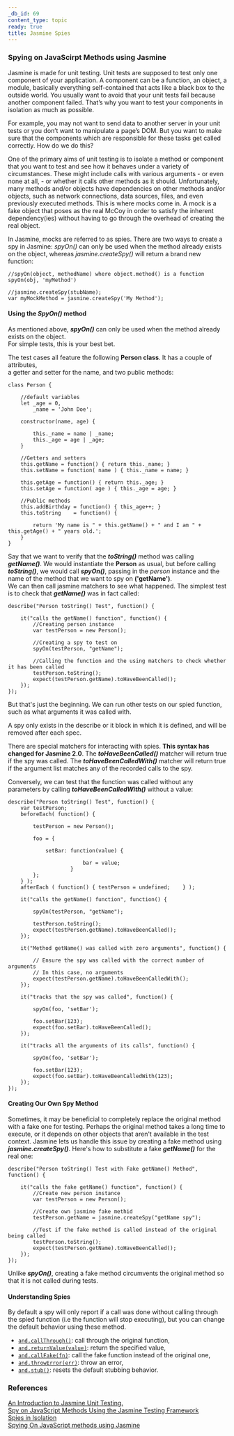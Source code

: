 ```yaml
---
_db_id: 69
content_type: topic
ready: true
title: Jasmine Spies
---
```


### Spying on JavaScirpt Methods using Jasmine

Jasmine is made for unit testing. Unit tests are supposed to test only one component of your application. A component can be a function, an object, a module, basically everything self-contained that acts like a black box to the outside world. You usually want to avoid that your unit tests fail because another component failed. That’s why you want to test your components in isolation as much as possible.

For example, you may not want to send data to another server in your unit tests or you don’t want to manipulate a page’s DOM. But you want to make sure that the components which are responsible for these tasks get called correctly. How do we do this?

One of the primary aims of unit testing is to isolate a method or component that you want to test and see how it behaves under a variety of circumstances. These might include calls with various arguments - or even none at all, - or whether it calls other methods as it should. Unfortunately, many methods and/or objects have dependencies on other methods and/or objects, such as network connections, data sources, files, and even previously executed methods. This is where mocks come in. A mock is a fake object that poses as the real McCoy in order to satisfy the inherent dependency(ies) without having to go through the overhead of creating the real object.

In Jasmine, mocks are referred to as spies. There are two ways to create a spy in Jasmine: *spyOn()* can only be used when the method already exists on the object, whereas *jasmine.createSpy()* will return a brand new function:

```
//spyOn(object, methodName) where object.method() is a function
spyOn(obj, 'myMethod')
 
//jasmine.createSpy(stubName);
var myMockMethod = jasmine.createSpy('My Method');

```

#### Using the *SpyOn()* method

As mentioned above, __*spyOn()*__ can only be used when the method already exists on the object.  
For simple tests, this is your best bet.

The test cases all feature the following __Person class__. It has a couple of attributes,   
a getter and setter for the name, and two public methods:

```
class Person {

    //default variables
    let _age = 0, 
        _name = 'John Doe';
    
    constructor(name, age) {

        this._name = name | _name;
        this._age = age | _age;
    }

    //Getters and setters
    this.getName = function() { return this._name; }
    this.setName = function( name ) { this._name = name; }

    this.getAge = function() { return this._age; }
    this.setAge = function( age ) { this._age = age; }

    //Public methods
    this.addBirthday = function() { this_age++; } 
    this.toString    = function() { 
    
        return 'My name is " + this.getName() + " and I am " + this.getAge() + " years old.'; 
    }
}

```

Say that we want to verify that the __*toString()*__ method was calling __*getName()*__. We would instantiate the __Person__ as usual, but before calling __*toString()*__, we would call __*spyOn()*__, passing in the *person* instance and the name of the method that we want to spy on __('getName')__.   
We can then call jasmine matchers to see what happened. The simplest test is to check that __*getName()*__ was in fact called:

```
describe("Person toString() Test", function() {

    it("calls the getName() function", function() {
        //Creating person instance
        var testPerson = new Person();

        //Creating a spy to test on
        spyOn(testPerson, "getName");

        //Calling the function and the using matchers to check whether it has been called
        testPerson.toString();
        expect(testPerson.getName).toHaveBeenCalled();
    });
});
```

But that's just the beginning. We can run other tests on our spied function, such as what arguments it was called with. 

A spy only exists in the describe or it block in which it is defined, and will be removed after each spec.

There are special matchers for interacting with spies. __This syntax has changed for Jasmine 2.0__. The __*toHaveBeenCalled()*__ matcher will return true if the spy was called. The __*toHaveBeenCalledWith()*__ matcher will return true if the argument list matches any of the recorded calls to the spy.

Conversely, we can test that the function was called without any parameters by calling __*toHaveBeenCalledWith()*__ without a value:

```
describe("Person toString() Test", function() {
    var testPerson;
    beforeEach( function() { 
        
        testPerson = new Person(); 

        foo = {

            setBar: function(value) {
                        
                        bar = value;
                    }
        };   
    } );   
    afterEach ( function() { testPerson = undefined;    } );
     
    it("calls the getName() function", function() {

        spyOn(testPerson, "getName");

        testPerson.toString();
        expect(testPerson.getName).toHaveBeenCalled();
    });
     
    it("Method getName() was called with zero arguments", function() {
        
        // Ensure the spy was called with the correct number of arguments
        // In this case, no arguments
        expect(testPerson.getName).toHaveBeenCalledWith();
    });

    it("tracks that the spy was called", function() {
        
        spyOn(foo, 'setBar');

        foo.setBar(123); 
        expect(foo.setBar).toHaveBeenCalled();
    });

    it("tracks all the arguments of its calls", function() {
        
        spyOn(foo, 'setBar');

        foo.setBar(123);
        expect(foo.setBar).toHaveBeenCalledWith(123);
    });
});
```

#### Creating Our Own Spy Method

Sometimes, it may be beneficial to completely replace the original method with a fake one for testing. Perhaps the original method takes a long time to execute, or it depends on other objects that aren't available in the test context. Jasmine lets us handle this issue by creating a fake method using __*jasmine.createSpy()*__. Here's how to substitute a fake __*getName()*__ for the real one:

```
describe("Person toString() Test with Fake getName() Method", function() {

    it("calls the fake getName() function", function() {
        //Create new person instance
        var testPerson = new Person();

        //Create own jasmine fake methid
        testPerson.getName = jasmine.createSpy("getName spy");

        //Test if the fake method is called instead of the original being called
        testPerson.toString();
        expect(testPerson.getName).toHaveBeenCalled();
    });
});
```

Unlike __*spyOn()*__, creating a fake method circumvents the original method so that it is not called during tests.

#### Understanding Spies

By default a spy will only report if a call was done without calling through the spied function (i.e the function will stop executing), but you can change the default behavior using these method.

- [``` and.callThrough() ```]( https://jasmine.github.io/2.0/introduction.html#section-Spies:_%3Ccode%3Eand.callThrough%3C/code%3E ): call through the original function,
- [``` and.returnValue(value) ```]( https://jasmine.github.io/2.0/introduction.html#section-Spies:_%3Ccode%3Eand.returnValue%3C/code%3E ):  return the specified value,
- [``` and.callFake(fn) ```]( https://jasmine.github.io/2.0/introduction.html#section-Spies:_%3Ccode%3Eand.callFake%3C/code%3E ): call the fake function instead of the original one,
- [``` and.throwError(err) ```]( https://jasmine.github.io/2.0/introduction.html#section-Spies:_%3Ccode%3Eand.throwError%3C/code%3E ): throw an error,
- [``` and.stub() ```]( https://jasmine.github.io/2.0/introduction.html#section-Spies:_%3Ccode%3Eand.stub%3C/code%3E ): resets the default stubbing behavior.

### References

[An Introduction to Jasmine Unit Testing.]( https://www.freecodecamp.org/news/jasmine-unit-testing-tutorial-4e757c2cbf42/#Understanding%20Spies )  
[Spy on JavaScript Methods Using the Jasmine Testing Framework]( https://www.htmlgoodies.com/html5/javascript/spy-on-javascript-methods-using-the-jasmine-testing-framework.html )   
[Spies in Isolation]( https://www.htmlgoodies.com/html5/javascript/spy-on-javascript-methods-using-the-jasmine-testing-framework.html )  
[Spying On JavaScript methods using Jasmine]( https://blog.codeship.com/jasmine-spyon/ )